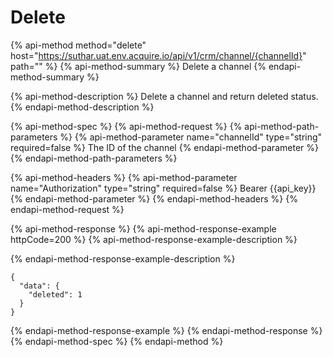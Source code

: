 # Delete

{% api-method method="delete" host="https://suthar.uat.env.acquire.io/api/v1/crm/channel/{channelId}" path="" %}
{% api-method-summary %}
Delete a channel
{% endapi-method-summary %}

{% api-method-description %}
Delete a channel and return deleted status.
{% endapi-method-description %}

{% api-method-spec %}
{% api-method-request %}
{% api-method-path-parameters %}
{% api-method-parameter name="channelId" type="string" required=false %}
The ID of the channel
{% endapi-method-parameter %}
{% endapi-method-path-parameters %}

{% api-method-headers %}
{% api-method-parameter name="Authorization" type="string" required=false %}
Bearer {{api\_key}}
{% endapi-method-parameter %}
{% endapi-method-headers %}
{% endapi-method-request %}

{% api-method-response %}
{% api-method-response-example httpCode=200 %}
{% api-method-response-example-description %}

{% endapi-method-response-example-description %}

```
{
  "data": {
    "deleted": 1
  }
}
```
{% endapi-method-response-example %}
{% endapi-method-response %}
{% endapi-method-spec %}
{% endapi-method %}


